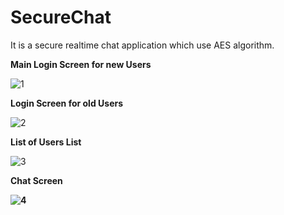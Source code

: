 # SecureChat
It is a secure realtime chat application which use AES algorithm.

<b>Main Login Screen for new Users</b>

![1](https://user-images.githubusercontent.com/55182519/116002993-d30a6880-a619-11eb-919e-5d2119bf3f66.jpeg)

<b>Login Screen for old Users</b>

![2](https://user-images.githubusercontent.com/55182519/116003133-68a5f800-a61a-11eb-936e-e6a0ad911194.jpeg)

<b>List of Users List</b>

![3](https://user-images.githubusercontent.com/55182519/116003144-6e9bd900-a61a-11eb-9d3e-1d72b9c241c7.jpeg)

<b>Chat Screen<b>
  
![4](https://user-images.githubusercontent.com/55182519/116003152-73f92380-a61a-11eb-856b-60f1f1d322c4.png)




